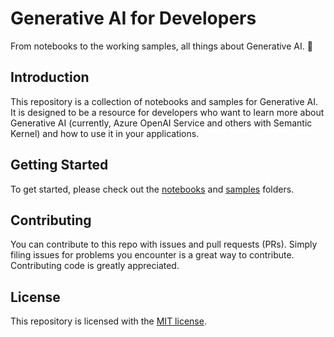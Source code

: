 # Generative AI for Developers
From notebooks to the working samples, all things about Generative AI. 🚀

## Introduction
This repository is a collection of notebooks and samples for Generative AI. It is designed to be a resource for developers who want to learn more about Generative AI (currently, Azure OpenAI Service and others with Semantic Kernel) and how to use it in your applications.

## Getting Started

To get started, please check out the [notebooks](notebooks) and [samples](samples) folders.

## Contributing

You can contribute to this repo with issues and pull requests (PRs). Simply filing issues for problems you encounter is a great way to contribute. Contributing code is greatly appreciated.

## License

This repository is licensed with the [MIT license](LICENSE.md).
